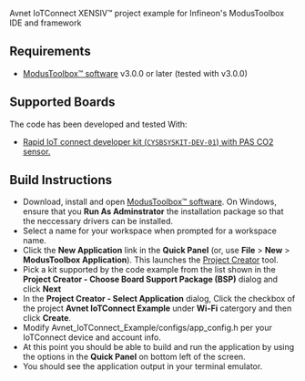 Avnet IoTConnect XENSIV&trade; project example for Infineon's ModusToolbox IDE and framework

## Requirements

- [ModusToolbox&trade; software](https://www.cypress.com/products/modustoolbox-software-environment) v3.0.0 or later (tested with v3.0.0)

## Supported Boards

The code has been developed and tested With:
- [Rapid IoT connect developer kit (`CYSBSYSKIT-DEV-01`) with PAS CO2 sensor.](https://www.infineon.com/cms/en/product/evaluation-boards/kit_csk_pasco2)

## Build Instructions
- Download, install and open [ModusToolbox&trade; software](https://www.cypress.com/products/modustoolbox-software-environment). On Windows, ensure that you **Run As Adminstrator** the installation package so that the neccessary drivers can be installed.
- Select a name for your workspace when prompted for a workspace name.
- Click the **New Application** link in the **Quick Panel** (or, use **File** > **New** > **ModusToolbox Application**). This launches the [Project Creator](https://www.cypress.com/ModusToolboxProjectCreator) tool.
- Pick a kit supported by the code example from the list shown in the **Project Creator - Choose Board Support Package (BSP)** dialog and click **Next**
- In the **Project Creator - Select Application** dialog, Click the checkbox of the project **Avnet IoTConnect Example** under **Wi-Fi** catergory and then click **Create**. 
- Modify Avnet_IoTConnect_Example/configs/app_config.h per your IoTConnect device and account info.
- At this point you should be able to build and run the application by using the options in the **Quick Panel** on bottom left of the screen.   
- You should see the application output in your terminal emulator.
